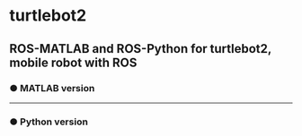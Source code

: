 # turtlebot2

## ROS-MATLAB and ROS-Python for turtlebot2, mobile robot with ROS

### ● MATLAB version

***
### ● Python version
